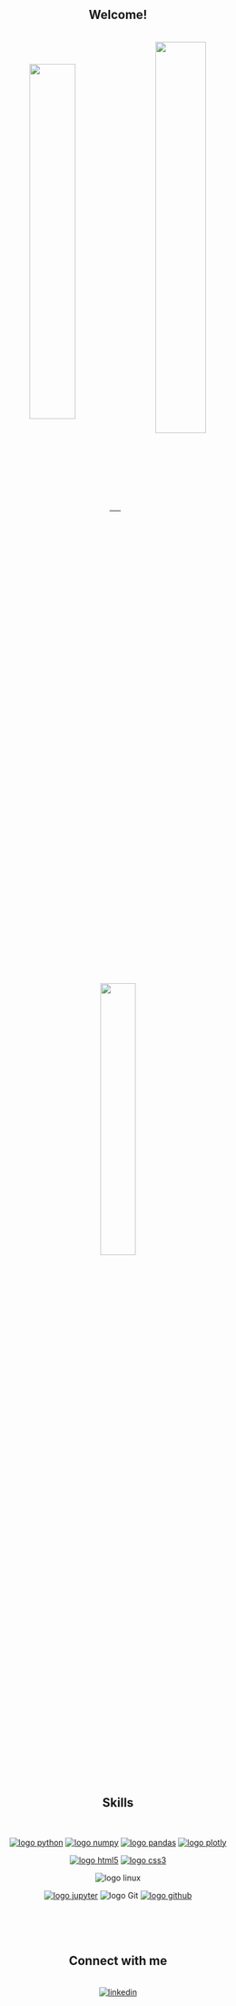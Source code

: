 <div align="center">
  
  ## Welcome!

<br/>

<a href="https://github.com/rrdepaula">
  <img align="center" width=40% src="https://github-readme-stats.vercel.app/api?username=rrdepaula&theme=chartreuse-dark&show_icons=true&count_private=true" />
  &nbsp; &nbsp;
  <img align="center" width=42% src="https://github-readme-streak-stats.herokuapp.com?user=rrdepaula&theme=chartreuse-dark&hide_border=false&count_private=true&date_format=j%20M%5B%20Y%5D" />
  <br/>
  <br/>
  <img align="center" width=35% src="https://github-readme-stats.vercel.app/api/top-langs/?username=rrdepaula&layout=compact&count_private=true&theme=chartreuse-dark" />
</a> 

<br/>
<br/>
<br/>
  
<div align="center">

  ## Skills  
  
<br/>

[![logo python](https://img.shields.io/badge/python-02569B?style=for-the-badge&logo=python&logoColor=white)](#)
[![logo numpy](https://img.shields.io/badge/Numpy-4ba6c9?style=for-the-badge&logo=numpy&logoColor=white)](#)
[![logo pandas](https://img.shields.io/badge/Pandas-11074f?style=for-the-badge&logo=pandas&logoColor=white)](#)
[![logo plotly](https://img.shields.io/badge/plotly-3c4c6f?style=for-the-badge&logo=plotly&logoColor=white)](#)

<p> 

[![logo html5](https://img.shields.io/badge/HTML-ed5700?style=for-the-badge&logo=html5&logoColor=white)](#)
[![logo css3](https://img.shields.io/badge/CSS-007ACC?&style=for-the-badge&logo=css3&logoColor=white)](#)
</p>

<p> 
  
![logo linux](https://img.shields.io/badge/Linux-000?style=for-the-badge&logo=linux&logoColor=FCC624)
</p>

[![logo jupyter](https://img.shields.io/badge/Jupyter-ED8B00?style=for-the-badge&logo=jupyter&logoColor=white)](#)
![logo Git](https://img.shields.io/badge/GIT-E44C30?style=for-the-badge&logo=git&logoColor=white)
[![logo github](https://img.shields.io/badge/GitHub-100000?style=for-the-badge&logo=github&logoColor=white)](#)

<br/>
<br/>
<br/>

  
  ## Connect with me  

<br/>  
  
<a href="https://www.linkedin.com/in/ramonrossadepaula" target="_blank">
  <img src=https://img.shields.io/badge/linkedin-%231E77B5.svg?&style=for-the-badge&logo=linkedin&logoColor=white alt=linkedin  />
</a>  
   
</div>                                                   
